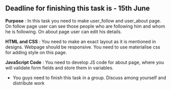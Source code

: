 ## Deadline for finishing this task is - 15th June

**Purpose** : In this task you need to make user_follow and user_about page. On follow page user can see those people who are following him and whom he is following. On about page user can edit his details.

**HTML and CSS** : You need to make an exact layout as it is mentioned in designs. Webpage should be responsive. You need to use materialise css for adding style on this page.

**JavaScript Code** : You need to develop JS code for about page, where you will validate form fields and store them in variables.

* You guys need to finish this task in a group. Discuss among yourself and distribute work
